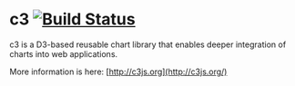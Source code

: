 c3 [![Build Status](https://travis-ci.org/masayuki0812/c3.png?branch=master)](https://travis-ci.org/masayuki0812/c3)
==

c3 is a D3-based reusable chart library that enables deeper integration of charts into web applications.

More information is here: [http://c3js.org](http://c3js.org/)
